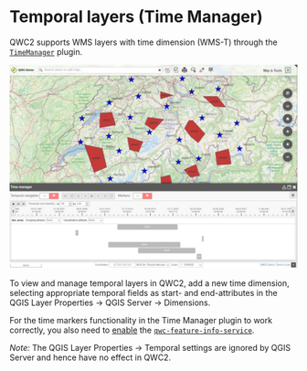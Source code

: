 # Temporal layers (Time Manager)

QWC2 supports WMS layers with time dimension (WMS-T) through the [`TimeManager`](../references/qwc2_plugins.md#timemanager) plugin.

![Time Manager](../images/timemanager.jpg?style=centerme)

To view and manage temporal layers in QWC2, add a new time dimension, selecting appropriate temporal fields as start- and end-attributes in the QGIS Layer Properties &rarr; QGIS Server &rarr; Dimensions.

For the time markers functionality in the Time Manager plugin to work correctly, you also need to [enable](../configuration/ServiceConfiguration.md#enabling-services) the [`qwc-feature-info-service`](https://github.com/qwc-services/qwc-feature-info-service).

*Note:* The QGIS Layer Properties &rarr; Temporal settings are ignored by QGIS Server and hence have no effect in QWC2.

